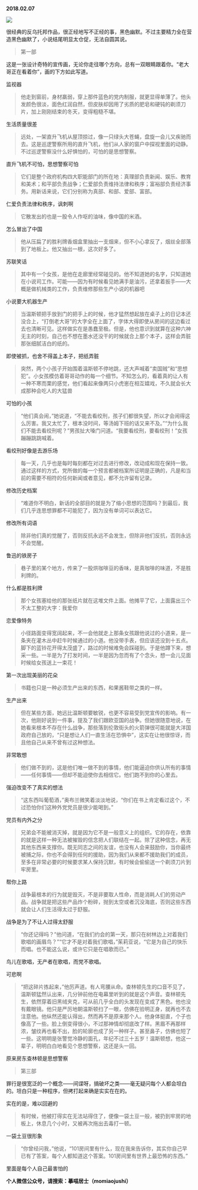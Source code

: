 
          
            
**2018.02.07**



![](img/51001-5752189e8a81d577.jpg)




很经典的反乌托邦作品，很正经地写不正经的事，黑色幽默。不过主要精力全在营造黑色幽默了，小说结尾明显太仓促，无法自圆其说。
>第一部

这是一张设计奇特的宣传画，无论你走往哪个方向，总有一双眼睛跟着你。“老大哥正在看着你”，画的下方如此写道。



监视器
>他走到窗前，身材羸弱，穿上那件蓝色的党内制服，就更显得单薄了。他头发颜色很淡，面色红润自然，但皮肤却因用了劣质的肥皂和硬钝的剃须刀片，加上刚刚结束的冬天，变得粗糙不堪。



生活质量很差
>远处，一架直升飞机从屋顶掠过，像一只绿头大苍蝇，盘旋一会儿又疾驰而去。这是巡逻警察所用的直升飞机，他们从人家的窗户中探视里面的动静。不过巡逻警察没什么好惧怕的，可怕的是思想警察。



直升飞机不可怕，思想警察可怕
>它们是整个政府机构四大职能部门的所在地：真理部负责新闻、娱乐、教育和美术；和平部负责战争；仁爱部负责维持法律和秩序；富裕部负责经济事务。用新话来说，它们分别称为真部、和部、爱部、富部。



仁爱负责法律和秩序，讽刺啊
>它散发出的也是一股令人作呕的油味，像中国的米酒。



怎么冒出了中国
>他从压扁了的胜利牌香烟盒里抽出一支烟来，但不小心拿反了，烟丝全部落到了地板上。他又抽出一根，这次好多了。



苏联笑话
>其中有一个女孩，是他在走廊里经常碰见的。他不知道她的名字，只知道她在小说司工作。可能——因为有时候看见她满手是油污，还拿着扳手——大概是做机械类的工作，负责维修那些生产小说的机器吧



小说要大机器生产
>当温斯顿把手放到门的把手上的时候，他才猛然想起放在桌子上的日记本还没合上，“打倒老大哥”的大字全在上面了，字体大得即使从房间的这边看过去也清晰可见。这样做实在是愚蠢至极。但是，他也意识到就算在这种六神无主的时刻，自己也不想在墨水还没干的时候就合上那个本子，这样会弄脏那张细腻洁白的纸的。



即使被抓，也舍不得盖上本子，把纸弄脏
>突然，两个小孩子开始围着温斯顿不停地跳，还大声喊着“卖国贼”和“思想犯”。小女孩模仿着哥哥动作的每一个细节。不知怎么的，看着真的让人有一种不寒而栗的感觉，他们看起来像两只小虎崽在相互嬉戏，不久就会长大成那种会吃人的大猛兽



可怕的小孩
>“他们真会闹，”她说道，“不能去看绞刑，孩子们都很失望，所以才会闹得这么厉害。我又太忙了，根本没时间，等汤姆下班的话又来不及。”“为什么我们不能去看绞刑呢？”男孩扯大嗓门问道。“我要看绞刑，要看绞刑！”女孩蹦蹦跳跳喊着。



看绞刑好像是去游乐场
>每一天，几乎也是每时每刻都在对过去进行修改，改动成和现在保持一致。通过这样的方式，党所做的每一个预言都被档案所证明是正确的，凡是和当前的需要不相符的任何新闻或者意见，都不允许留有记录。



修改历史档案
>“难道你不明白，新话的全部目的就是为了缩小思想的范围吗？到最后，我们几乎连思想罪都不可能犯了，因为没有单词可以表达它。



修改所有词语
>除非他们真的觉醒了，否则反抗永远不会发生，但除非他们反抗，否则永远不会觉醒。



鲁迅的铁房子
>巷子里的某个地方，传来了一股烘咖啡豆的香味，是真咖啡的味道，不是胜利牌的。



什么都是胜利牌
>那个女孩塞给他的那张纸片就在这堆文件上面。他摊平了它，上面露出三个不太工整的大字：我爱你



恋爱像特务
>小径路面变得宽阔起来，不一会他就走上那条女孩跟他说过的小道来，是一条夹在灌木丛中赶牛时候通过的小道。他没带手表，但应该还没到十五点。脚下的蓝铃花开得太茂盛了，路过的时候难免会踩碰到。于是他蹲下来，想采一些。一半是为了打发时间，一半是因为忽而有了个念头，想一会儿见面时候给女孩送上一束花！



第一次出现美丽的花朵
>书籍也只是一种必须生产出来的东西，和果酱鞋带之类的一样。



生产出来
>但在某些方面，她远比温斯顿要敏锐，也更不容易受到党宣传的影响。有一次，他刚好说到一件事，提及了我们跟欧亚国的战争。但她很随意地说，在她看来根本不存在什么战争，那些落到伦敦街头的火箭弹很可能就是大洋国政府自己放的，“只是想让人们一直生活在恐惧中”，这实在让他很惊讶，而且他自己从来不曾有过这种想法。



非常敢想
>他们做不到的，这是他们唯一做不到的事情，他们能逼迫你供认所有的事情——任何事情——但却不能迫使你去相信它。他们跑不到你的心里去。



强迫改变不了真实的想法
>“这东西叫葡萄酒，”奥布兰微笑着淡淡地说，“你们在书上肯定看过这个，不过恐怕你们这种外党党员是很少能喝到。”



党员有内外之分
>兄弟会不能被消灭掉，就是因为它不是一般意义上的组织。它的存在，依靠的就是这样一种无法被摧毁的信念把人们联结在一起。除了这种信念，再无其他东西来支撑你。既无同志之间的友谊，也没有人会来鼓励你，当你最终被捕之际，你也不会得到任何的援助，因为我们从来都不援助我们的成员，至多在非常必要的时候要求某人保持沉默，有时候会偷偷送一个剃须刀片到牢房里。



帮你上路
>战争最根本的行为就是毁灭，不是非要取人性命，而是消耗人们的劳动产品。战争就是把这些产品炸个粉碎，抛到太空或者沉没海底，否则这些东西就会让人们生活得太过于舒服。



战争是为了不让人过得太舒服
>“你还记得吗？”他问道，“在我们约会的第一天，那只在树林边上对着我们歌唱的画眉鸟？”“它才不是对着我们歌唱，”茱莉亚说，“它是为自己的快乐而唱。也不能这么说，或许它只是在唱歌而已。”

鸟儿在歌唱，无产者在歌唱，而党不歌唱。



可悲啊
>“把这碎片拣起来，”他厉声道。有人弯腰从命。查林顿先生的口音不见了，温斯顿猛然认出来，几分钟前他在电幕里听到的就是这个声音。查林顿先生，依然穿着旧黑绒夹克，可从前几乎全白的头发现在变成了黑色。他也没有戴眼镜。他只是严厉地朝温斯顿扫了一眼，仿佛在验明正身，就再也不去注意他。他纵然还能认得出，然而再不是原来那个人。他身体挺直，个子也像高了一些。脸上倒变得很小，不过那神情却彻底改了样。黑眉不再那样浓，皱纹再也看不出，脸的轮廓也成了另一种样子。甚至鼻子，仿佛也短了一些。这明明是张警觉冷静的面孔，年纪不过三十五岁！温斯顿想，他这一辈子，明明白白地看见个思想警察，这还是头一回。



原来房东查林顿是思想警察
>第三部

罪行是很宽泛的一个概念——间谍呀，搞破坏之类——毫无疑问每个人都会坦白的。坦白只是一种程序，但拷打起来确是实实在在的。



实在的是，难以回避的
>有时候，他被打得实在无法站得住了，便像一袋土豆一般，被扔到牢房的地板上，休息几个小时，又被再次拖出去毒打一顿。



一袋土豆很形象
>“你曾经问我，”他说，“101房间里有什么，现在我来告诉你，其实你自己早已有了答案，每个人都知道这个答案。101房间里有世界上最恐怖的东西。”



里面是每个人自己最害怕的


**个人微信公众号，请搜索：摹喵居士（momiaojushi）**

          
        